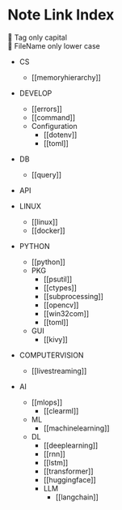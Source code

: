 # Note Link Index

🚩 <span style="background: rgba(255,255,255,0.2)">Tag only capital</span><br>
🚩 <span style="background: rgba(255,255,255,0.2)">FileName only lower case</span>

- CS
  - [[memoryhierarchy]]

- DEVELOP
  - [[errors]]
  - [[command]]
  - Configuration
    - [[dotenv]]
    - [[toml]]

- DB
  - [[query]]

- API

- LINUX
  - [[linux]]
  - [[docker]]

- PYTHON
  - [[python]]
  - PKG
    - [[psutil]]
    - [[ctypes]]
    - [[subprocessing]]
    - [[opencv]]
    - [[win32com]]
    - [[toml]]
  - GUI
    - [[kivy]]

- COMPUTERVISION
  - [[livestreaming]]

- AI
  - [[mlops]]
      - [[clearml]]
  - ML
    - [[machinelearning]]
  - DL
    - [[deeplearning]]
    - [[rnn]]
    - [[lstm]]
    - [[transformer]]
    - [[huggingface]]
    - LLM
      - [[langchain]]
